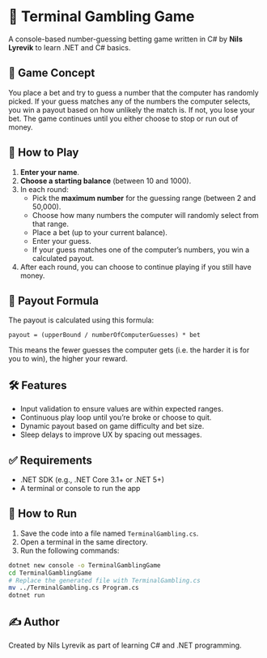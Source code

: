 # 🎰 Terminal Gambling Game

A console-based number-guessing betting game written in C# by **Nils Lyrevik** to learn .NET and C# basics.

## 🧠 Game Concept

You place a bet and try to guess a number that the computer has randomly picked. If your guess matches any of the numbers the computer selects, you win a payout based on how unlikely the match is. If not, you lose your bet. The game continues until you either choose to stop or run out of money.

## 🚀 How to Play

1. **Enter your name**.
2. **Choose a starting balance** (between 10 and 1000).
3. In each round:
   - Pick the **maximum number** for the guessing range (between 2 and 50,000).
   - Choose how many numbers the computer will randomly select from that range.
   - Place a bet (up to your current balance).
   - Enter your guess.
   - If your guess matches one of the computer’s numbers, you win a calculated payout.
4. After each round, you can choose to continue playing if you still have money.

## 💸 Payout Formula

The payout is calculated using this formula:

```
payout = (upperBound / numberOfComputerGuesses) * bet
```

This means the fewer guesses the computer gets (i.e. the harder it is for you to win), the higher your reward.

## 🛠️ Features

- Input validation to ensure values are within expected ranges.
- Continuous play loop until you’re broke or choose to quit.
- Dynamic payout based on game difficulty and bet size.
- Sleep delays to improve UX by spacing out messages.

## ✅ Requirements

- .NET SDK (e.g., .NET Core 3.1+ or .NET 5+)
- A terminal or console to run the app

## 🧪 How to Run

1. Save the code into a file named `TerminalGambling.cs`.
2. Open a terminal in the same directory.
3. Run the following commands:

```bash
dotnet new console -o TerminalGamblingGame
cd TerminalGamblingGame
# Replace the generated file with TerminalGambling.cs
mv ../TerminalGambling.cs Program.cs
dotnet run
```

## ✍️ Author

Created by Nils Lyrevik as part of learning C# and .NET programming.
